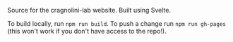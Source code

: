 Source for the cragnolini-lab website.
Built using Svelte.

To build locally, run `npm run build`.
To push a change run `npm run gh-pages` (this won't work if you don't have access to the repo!).
